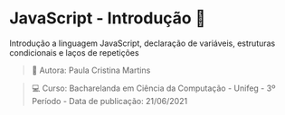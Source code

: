 # JavaScript - Introdução :construction:

Introdução a linguagem JavaScript, declaração de variáveis, estruturas condicionais e laços de repetições

> :bust_in_silhouette: Autora: Paula Cristina Martins

> :computer: Curso: Bacharelanda em Ciência da Computação - Unifeg - 3º Período - Data de publicação: 21/06/2021
